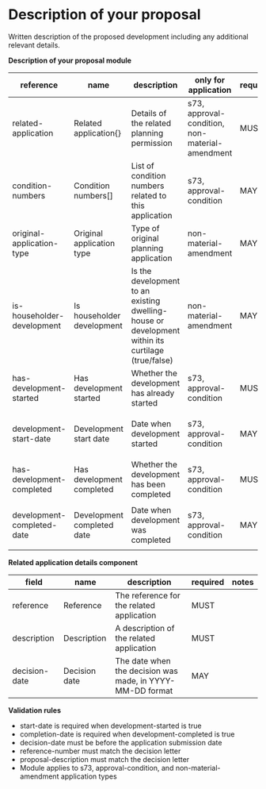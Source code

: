 # Description of your proposal

Written description of the proposed development including any additional relevant details.

**Description of your proposal module**

| reference | name | description | only for application | requirement | notes |
| --- | --- | --- | --- | --- | --- |
| related-application | Related application{} | Details of the related planning permission | s73, approval-condition, non-material-amendment | MUST |  |
| condition-numbers | Condition numbers[] | List of condition numbers related to this application | s73, approval-condition | MAY |  |
| original-application-type | Original application type | Type of original planning application | non-material-amendment | MAY |  |
| is-householder-development | Is householder development | Is the development to an existing dwelling-house or development within its curtilage (true/false) | non-material-amendment | MAY |  |
| has-development-started | Has development started | Whether the development has already started | s73, approval-condition | MUST |  |
| development-start-date | Development start date | Date when development started | s73, approval-condition | MAY | Rule: is a MUST if `has-development-started` is `True` |
| has-development-completed | Has development completed | Whether the development has been completed | s73, approval-condition | MUST |  |
| development-completed-date | Development completed date | Date when development was completed | s73, approval-condition | MAY | Rule: is a MUST if `has-development-completed` is `True` |


**Related application details component**

field | name | description | required | notes
-- | -- | -- | -- | --
reference | Reference | The reference for the related application | MUST | 
description | Description | A description of the related application | MUST | 
decision-date | Decision date | The date when the decision was made, in YYYY-MM-DD format | MAY | 

**Validation rules**

- start-date is required when development-started is true
- completion-date is required when development-completed is true
- decision-date must be before the application submission date
- reference-number must match the decision letter
- proposal-description must match the decision letter
- Module applies to s73, approval-condition, and non-material-amendment application types